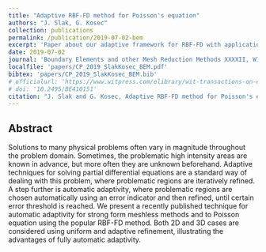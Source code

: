 ```yaml
---
title: "Adaptive RBF-FD method for Poisson's equation"
authors: "J. Slak, G. Kosec"
collection: publications
permalink: /publication/2019-07-02-bem
excerpt: 'Paper about our adaptive framework for RBF-FD with applications to Poisson and Helmholtz equation'
date: 2019-07-02
journal: 'Boundary Elements and other Mesh Reduction Methods XXXXII, WIT Transactions on Engineering Sciences, vol. 126, International Conference on Boundary Elements and other Mesh Reduction Methods, July 2–4, 2019, Coimbra, Portugal'
localfile: 'papers/CP_2019_SlakKosec_BEM.pdf'
bibtex: 'papers/CP_2019_SlakKosec_BEM.bib'
# officialurl: 'https://www.witpress.com/elibrary/wit-transactions-on-engineering-sciences/122/37083'
# doi: '10.2495/BE410151'
citation: "J. Slak and G. Kosec, Adaptive RBF-FD method for Poisson's equation, in: Boundary elements and other mesh reduction methods XXXXII, 42st International Conference on Boundary Elements and other Mesh Reduction Methods, July 2–4, 2019, Coimbra, Portugal (eds. A. Cheng and C. A. Brebbia), WIT transactions on engineering sciences 126, Wessex institute, WIT press, 2019."
---
```


## Abstract

Solutions to many physical problems often vary in magnitude throughout the
problem domain. Sometimes, the problematic high intensity areas are known in
advance, but more often they are unknown beforehand. Adaptive techniques for
solving partial differential equations are a standard way of dealing with this
problem, where problematic regions are iteratively refined. A step further is
automatic adaptivity, where problematic regions are chosen automatically using
an error indicator and then refined, until certain error threshold is reached.
We present a recently published technique for automatic adaptivity for strong
form meshless methods and to Poisson equation using the popular RBF-FD method.
Both 2D and 3D cases are considered using uniform and adaptive refinement,
illustrating the advantages of fully automatic adaptivity.
